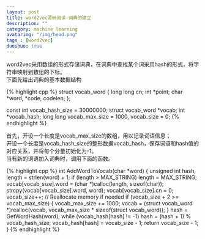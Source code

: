 ```yaml
---
layout: post
title: word2vec源码阅读-词典的建立
description: ""
category: machine learning
avatarimg: "/img/head.png"
tags : [word2vec]
duoshuo: true
---
```


word2vec采用数组的形式存储词典，在词典中查找某个词采用hash的形式，将字符串映射到数组的下标。  
下面先给出词典的基本数据结构

{% highlight cpp %}
struct vocab_word {
  long long cn;
  int *point;
  char *word, *code, codelen;
};

const int vocab_hash_size = 30000000;
struct vocab_word *vocab;
int *vocab_hash;
long long vocab_max_size = 1000, vocab_size = 0;
{% endhighlight %}

首先，开设一个长度是vocab_max_size的数组，用以记录词语信息；  
开设一个长度是vocab_hash_size的整形数据vocab_hash，保存词语和hash值的对应关系，并将每个分量初始化为-1。  
当有新的词语加入词典时，调用下面的函数。

{% highlight cpp %}
int AddWordToVocab(char *word) {
  unsigned int hash, length = strlen(word) + 1;
  if (length > MAX_STRING) length = MAX_STRING;
  vocab[vocab_size].word = (char *)calloc(length, sizeof(char));
  strcpy(vocab[vocab_size].word, word);
  vocab[vocab_size].cn = 0;
  vocab_size++;
  // Reallocate memory if needed
  if (vocab_size + 2 >= vocab_max_size) {
    vocab_max_size += 1000;
    vocab = (struct vocab_word *)realloc(vocab, vocab_max_size * sizeof(struct vocab_word));
  }
  hash = GetWordHash(word);
  while (vocab_hash[hash] != -1) hash = (hash + 1) % vocab_hash_size;
  vocab_hash[hash] = vocab_size - 1;
  return vocab_size - 1;
}
{% endhighlight %}